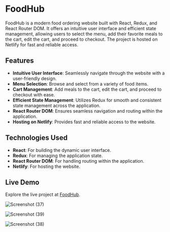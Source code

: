 # FoodHub

FoodHub is a modern food ordering website built with React, Redux, and React Router DOM. It offers an intuitive user interface and efficient state management, allowing users to select the menu, add their favorite meals to the cart, edit the cart, and proceed to checkout. The project is hosted on Netlify for fast and reliable access.

## Features

- **Intuitive User Interface**: Seamlessly navigate through the website with a user-friendly design.
- **Menu Selection**: Browse and select from a variety of food items.
- **Cart Management**: Add meals to the cart, edit the cart, and proceed to checkout with ease.
- **Efficient State Management**: Utilizes Redux for smooth and consistent state management across the application.
- **React Router DOM**: Ensures seamless navigation and routing within the application.
- **Hosting on Netlify**: Provides fast and reliable access to the website.

## Technologies Used

- **React**: For building the dynamic user interface.
- **Redux**: For managing the application state.
- **React Router DOM**: For handling routing within the application.
- **Netlify**: For hosting the website.

## Live Demo

Explore the live project at [FoodHub](https://foodhubx.netlify.app/).


![Screenshot (37)](https://github.com/user-attachments/assets/1c3534ed-24b5-4c0a-a8e1-241673874f68)



![Screenshot (39)](https://github.com/user-attachments/assets/5f2af86d-83e7-4cc7-ad19-db4f617b0efd)


![Screenshot (38)](https://github.com/user-attachments/assets/df1ed446-0ef5-49f0-8107-e583b575dfd9)





